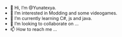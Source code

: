- 👋 Hi, I’m @Yunatexya.
- 👀 I’m interested in Modding and some videogames.
- 🌱 I’m currently learning C#, js and java.
- 💞️ I’m looking to collaborate on ...
- 📫 How to reach me ...

<!---
YunaAkaishi08/YunaAkaishi08 is a ✨ special ✨ repository because its `README.md` (this file) appears on your GitHub profile.
You can click the Preview link to take a look at your changes.
--->
